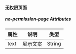 

#### 无权限页面
##### no-permission-page Attributes

| 属性         | 说明             | 类型    |
| ------------ | ---------------- | ------- |
| text   | 展示文案        |   String|

